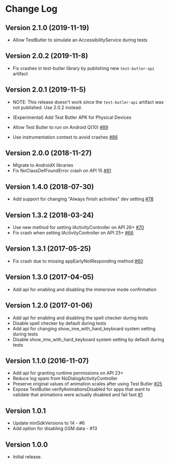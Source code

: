 # Change Log

## Version 2.1.0 (2019-11-19)

- Allow TestButler to simulate an AccessibilityService during tests

## Version 2.0.2 (2019-11-8)

- Fix crashes in test-butler library by publishing new `test-butler-api` artifact

## Version 2.0.1 (2019-11-5)

- NOTE: This release doesn't work since the `test-butler-api` artifact was not published. Use 2.0.2 instead.

- (Experimental) Add Test Butler APK for Physical Devices
- Allow Test Butler to run on Android Q(10) [#89](https://github.com/linkedin/test-butler/issues/89)
- Use instrumentation context to avoid crashes [#86](https://github.com/linkedin/test-butler/issues/86)

## Version 2.0.0 (2018-11-27)

- Migrate to AndroidX libraries
- Fix NoClassDefFoundError crash on API 15 [#81](https://github.com/linkedin/test-butler/issues/81)

## Version 1.4.0 (2018-07-30)

- Add support for changing "Always finish activities" dev setting [#78](https://github.com/linkedin/test-butler/issues/78)

## Version 1.3.2 (2018-03-24)

- Use new method for setting IActivityController on API 26+ [#70](https://github.com/linkedin/test-butler/pull/70)
- Fix crash when setting IActivityController on API 25+ [#66](https://github.com/linkedin/test-butler/issues/66)

## Version 1.3.1 (2017-05-25)

- Fix crash due to missing appEarlyNotResponding method [#60](https://github.com/linkedin/test-butler/issues/60)

## Version 1.3.0 (2017-04-05)

- Add api for enabling and disabling the immersive mode confirmation

## Version 1.2.0 (2017-01-06)

- Add api for enabling and disabling the spell checker during tests
- Disable spell checker by default during tests
- Add api for changing show_ime_with_hard_keyboard system setting during tests
- Disable show_ime_with_hard_keyboard system setting by default during tests

## Version 1.1.0 (2016-11-07)

- Add api for granting runtime permissions on API 23+
- Reduce log spam from NoDialogActivityController
- Preserve original values of animation scales after using Test Butler [#25](https://github.com/linkedin/test-butler/issues/25)
- Expose TestButler.verifyAnimationsDisabled for apps that want to validate that animations were actually disabled and fail fast [#1](https://github.com/linkedin/test-butler/issues/1)

## Version 1.0.1

- Update minSdkVersions to 14 - #6
- Add option for disabling GSM data - #13

## Version 1.0.0

- Initial release.

